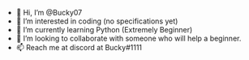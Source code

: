 - 👋 Hi, I’m @Bucky07
- 👀 I’m interested in coding (no specifications yet)
- 🌱 I’m currently learning Python (Extremely Beginner)
- 💞️ I’m looking to collaborate with someone who will help a beginner.
- 📫 Reach me at discord at Bucky#1111

<!---
Bucky07/Bucky07 is a ✨ special ✨ repository because its `README.md` (this file) appears on your GitHub profile.
You can click the Preview link to take a look at your changes.
--->
